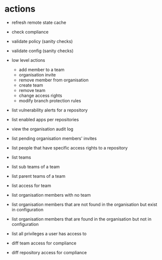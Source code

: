 
# actions

 * refresh remote state cache
 * check compliance
 * validate policy (sanity checks)
 * validate config (sanity checks)
 * low level actions
   * add member to a team
   * organisation invite
   * remove member from organisation
   * create team
   * remove team
   * change access rights
   * modify branch protection rules

 * list vulnerability alerts for a repository
 * list enabled apps per repositories
 * view the organisation audit log
 * list pending organisation members' invites

 * list people that have specific access rights to a repository
 * list teams
 * list sub teams of a team
 * list parent teams of a team
 * list access for team
 * list organisation members with no team
 * list organisation members that are not found in the organisation but exist in configuration
 * list organisation members that are found in the organisation but not in configuration
 * list all privileges a user has access to

 * diff team access for compliance
 * diff repository access for compliance
